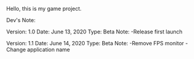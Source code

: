 Hello, this is my game project.

Dev's Note:

Version: 1.0
Date: June 13, 2020
Type: Beta
Note: -Release first launch

Version: 1.1
Date: June 14, 2020
Type: Beta
Note: -Remove FPS monitor
			-Change application name
